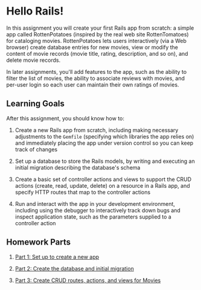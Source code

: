 # Hello Rails!

In this assignment you will create your first Rails app from scratch:
a simple app called RottenPotatoes (inspired by the real web site
RottenTomatoes) for cataloging movies.
RottenPotatoes lets users interactively (via a Web browser) create
database entries for new movies, view or modify the content of movie
records (movie title, rating, description, and so on), and delete
movie records.  

In later assignments, you'll add features to the app, such as the
ability to filter the list of movies, the ability to associate reviews
with movies, and per-user login so each user can maintain their own
ratings of movies.

## Learning Goals

After this assignment, you should know how to:

1. Create a new Rails app from scratch, including making necessary
adjustments to the `Gemfile` (specifying which libraries the app
relies on) and immediately placing the app under version control so
you can keep track of changes

2. Set up a database to store the Rails models, by writing and
executing an initial migration describing the database's schema

3. Create a basic set of controller actions and views to
support the CRUD actions (create, read, update, delete) on a resource
in a Rails app, and specify HTTP routes that map to the controller actions

4. Run and interact with the app in your development environment,
including using the debugger to interactively track down bugs and
inspect application state, such as the parameters supplied to a
controller action

## Homework Parts

1. [Part 1: Set up to create a new app](Part1.md)

2. [Part 2: Create the database and initial migration](Part2.md)

3. [Part 3: Create CRUD routes, actions, and views for Movies](Part3.md)

